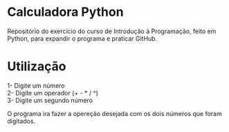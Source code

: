 # Calculadora Python
Repositório do exercício do curso de Introdução à Programação, feito em Python, para expandir o programa e praticar GitHub.

# Utilização
1- Digite um número  
2- Digite um operador (+ - * / ^)  
3- Digite um segundo número  

O programa ira fazer a opereção desejada com os dois números que foram digitados.